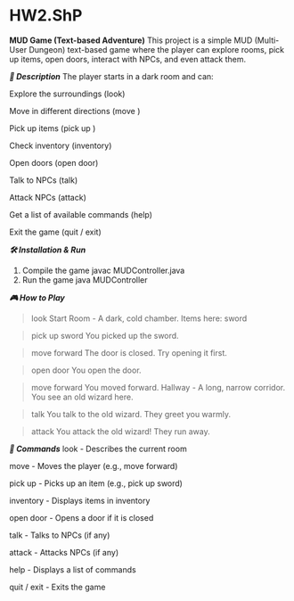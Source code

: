 # HW2.ShP

**MUD Game (Text-based Adventure)**
This project is a simple MUD (Multi-User Dungeon) text-based game where the player can explore rooms, pick up items, open doors, interact with NPCs, and even attack them.

**_📜 Description_**
The player starts in a dark room and can:

Explore the surroundings (look)

Move in different directions (move <direction>)

Pick up items (pick up <item name>)

Check inventory (inventory)

Open doors (open door)

Talk to NPCs (talk)

Attack NPCs (attack)

Get a list of available commands (help)

Exit the game (quit / exit)

_**🛠️ Installation & Run**_
1. Compile the game
javac MUDController.java
2. Run the game
java MUDController

_**🎮 How to Play**_
> look
Start Room - A dark, cold chamber.
Items here: sword

> pick up sword
You picked up the sword.

> move forward
The door is closed. Try opening it first.

> open door
You open the door.

> move forward
You moved forward.
Hallway - A long, narrow corridor.
You see an old wizard here.

> talk
You talk to the old wizard. They greet you warmly.

> attack
You attack the old wizard! They run away.

_**📜 Commands**_
look -	Describes the current room

move <direction> - Moves the player (e.g., move forward)

pick up <item> -	Picks up an item (e.g., pick up sword)

inventory -	Displays items in inventory

open door	- Opens a door if it is closed

talk -	Talks to NPCs (if any)

attack -	Attacks NPCs (if any)

help -	Displays a list of commands

quit / exit -	Exits the game

